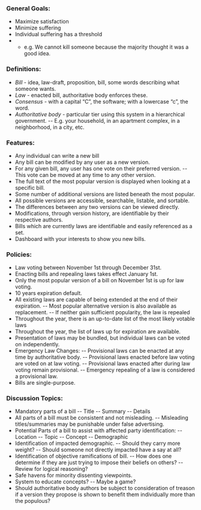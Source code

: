### General Goals:
 - Maximize satisfaction
 - Minimize suffering
 - Individual suffering has a threshold
 - - e.g. We cannot kill someone because the majority thought it was a good idea.


### Definitions:
 - *Bill* - idea, law-draft, proposition, bill, some words describing what someone wants.
 - *Law* - enacted bill, authoritative body enforces these.
 - *Consensus* - with a capital “C”, the software; with a lowercase “c”, the word.
 - *Authoritative body* - particular tier using this system in a hierarchical government.
 -- E.g. your household, in an apartment complex, in a neighborhood, in a city, etc.


### Features:
 - Any individual can write a new bill
 - Any bill can be modified by any user as a new version.
 - For any given bill, any user has one vote on their preferred version.
 -- This vote can be moved at any time to any other version.
 - The full text of the most popular version is displayed when looking at a specific bill.
 - Some number of additional versions are listed beneath the most popular.
 - All possible versions are accessible, searchable, listable, and sortable.
 - The differences between any two versions can be viewed directly.
 - Modifications, through version history, are identifiable by their respective authors.
 - Bills which are currently laws are identifiable and easily referenced as a set.
 - Dashboard with your interests to show you new bills.


### Policies:
 - Law voting between November 1st through December 31st.
 - Enacting bills and repealing laws takes effect January 1st.
 - Only the most popular version of a bill on November 1st is up for law voting.
 - 10 years expiration default.
 - All existing laws are capable of being extended at the end of their expiration.
 -- Most popular alternative version is also available as replacement.
 -- If neither gain sufficient popularity, the law is repealed
 - Throughout the year, there is an up-to-date list of the most likely votable laws
 - Throughout the year, the list of laws up for expiration are available.
 - Presentation of laws may be bundled, but individual laws can be voted on independently.
 - Emergency Law Changes:
 -- Provisional laws can be enacted at any time by authoritative body.
 -- Provisional laws enacted before law voting are voted on at law voting.
 -- Provisional laws enacted after during law voting remain provisional.
 -- Emergency repealing of a law is considered a provisional law.
 - Bills are single-purpose.


### Discussion Topics:
 - Mandatory parts of a bill
 -- Title
 -- Summary
 -- Details
 - All parts of a bill must be consistent and not misleading.
 -- Misleading titles/summaries may be punishable under false advertising.
 - Potential Parts of a bill to assist with affected party identification:
 -- Location
 -- Topic
 -- Concept
 -- Demographic
 - Identification of impacted demographic.
 -- Should they carry more weight?
 -- Should someone not directly impacted have a say at all?
 - Identification of objective ramifications of bill.
 -- How does one determine if they are just trying to impose their beliefs on others?
 -- Review for logical reasoning?
 - Safe havens for minority dissenting viewpoints.
 - System to educate concepts?
 -- Maybe a game?
 - Should authoritative body authors be subject to consideration of treason if a version they propose is shown to benefit them individually more than the populous?








